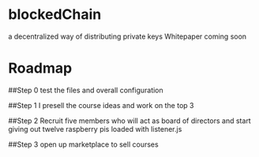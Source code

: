 # blockedChain
a decentralized way of distributing private keys
Whitepaper coming soon


# Roadmap
##Step 0
test the files and overall configuration

##Step 1
I presell the course ideas and work on the top 3

##Step 2
Recruit five members who will act as board of directors and start giving out twelve raspberry pis loaded with listener.js

##Step 3
open up marketplace to sell courses

